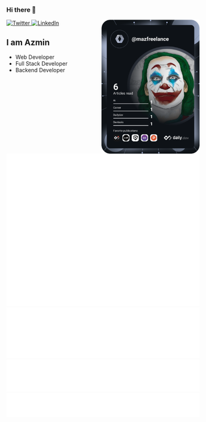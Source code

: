 ### Hi there 👋

<div align="left">
  <a href="https://twitter.com/maz93je">
    <img
      src="https://img.shields.io/twitter/follow/maz93je?label=Twitter&logo=twitter&style=flat-square&color=1da1f2&logoColor=ffffff"
      alt="Twitter"
    />
  </a>
  <a href="https://www.linkedin.com/in/mazmin/">
    <img
      src="https://img.shields.io/static/v1?logo=linkedin&style=flat-square&color=0072b1&label=LinkedIn&message=%E2%98%86"
      alt="LinkedIn"
    />
  </a>

  <a href="https://api.daily.dev/get?r=mazfreelance" target="_blank">
    <img
      width="256"
      align="right"
      src="/devcard.svg"
    />
  </a>
</div>

## I am Azmin

- Web Developer
- Full Stack Developer
- Backend Developer

![Metrics](/github-metrics.svg)
![Most used languages](/metrics.plugin.languages.details.svg)
![Gists](/metrics.plugin.gists.svg)
![Notable contributions](/metrics.plugin.notable.indepth.svg)
